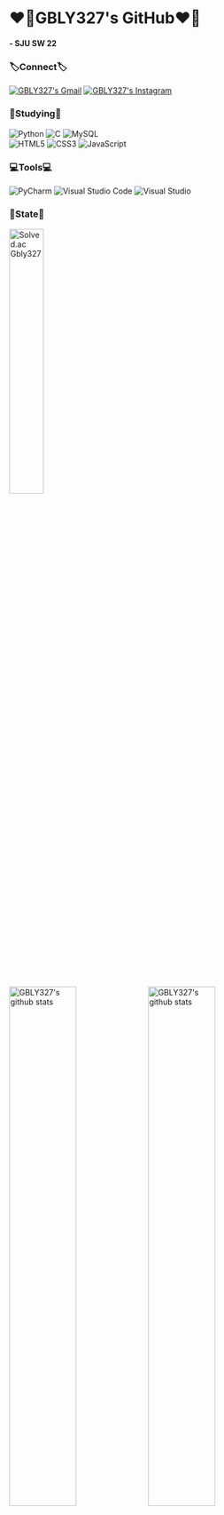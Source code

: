 <div align="">
<h1><b>❤️‍🔥GBLY327's GitHub❤️‍🔥</b></h1>
<h4>- SJU SW 22</h4>

<h3><b>🏷️Connect🏷️</b></h3>

<a href="mailto:kimgunmin77@gmail.com"><img align="center" src="https://img.shields.io/badge/Gmail-D14836?style=for-the-badge&logo=gmail&style=flat&logoColor=white" alt="GBLY327's Gmail" /></a>
<a href="https://www.instagram.com/geon_bly327"><img align="center" src="https://img.shields.io/badge/Instagram-%23E4405F.svg?style=for-the-badge&logo=Instagram&style=social&logoColor=white&link=https://www.instagram.com/geon_bly327/" alt="GBLY327's Instagram"/></a>

<h3><b>📝Studying📝</b></h3>

<img align="center" src="https://img.shields.io/badge/python-3670AB?style=for-the-badge&logo=python&style=flat&logoColor=ffdd54" alt="Python" />
<img align="center" src="https://img.shields.io/badge/c-%2300599C.svg?style=for-the-badge&logo=c&style=flat&logoColor=white" alt="C" />
<img align="center" src="https://img.shields.io/badge/MySQL-4479A1?style=for-the-badge&logo=mysql&style=flat&logoColor=white" alt="MySQL" /><br>
<img align="center" src="https://img.shields.io/badge/html5-%23E34F26.svg?style=for-the-badge&logo=html5&style=flat&logoColor=white" alt="HTML5" />
<img align="center" src="https://img.shields.io/badge/css3-%231572B6.svg?style=for-the-badge&logo=css3&style=flat&logoColor=white" alt="CSS3" />
<img align="center" src="https://img.shields.io/badge/javascript-%23323330.svg?style=for-the-badge&logo=javascript&style=flat&logoColor=%23F7DF1E" alt="JavaScript" />

<h3><b>💻Tools💻</b></h3>

<img align="center" src="https://img.shields.io/badge/pycharm-143?style=for-the-badge&logo=pycharm&logoColor=black&color=black&style=flat&labelColor=green" alt="PyCharm" />
<img align="center" src="https://img.shields.io/badge/Visual%20Studio%20Code-0078d7.svg?style=for-the-badge&logo=visual-studio-code&style=flat&logoColor=white" alt="Visual Studio Code" />
<img align="center" src="https://img.shields.io/badge/Visual%20Studio-5C2D91.svg?style=for-the-badge&logo=visual-studio&style=flat&logoColor=white" alt="Visual Studio" />

<h3><b>📌State📌</b></h3>

<a href="https://solved.ac/profile/kimgunmin77"><img align="center" width="35%" src="http://mazassumnida.wtf/api/v2/generate_badge?boj=kimgunmin77" alt="Solved.ac Gbly327"/></a><br>
<img align="center" width="49%" src="https://github-readme-stats.vercel.app/api?username=GEONBLY327&show_icons=true&theme=panda" alt="GBLY327's github stats" />
<img align="center" width="49%" src="https://github-readme-stats.vercel.app/api/top-langs/?username=GEONBLY327&layout=compact&theme=tokyonight&langs_count=6" alt="GBLY327's github stats"/>
</div>
